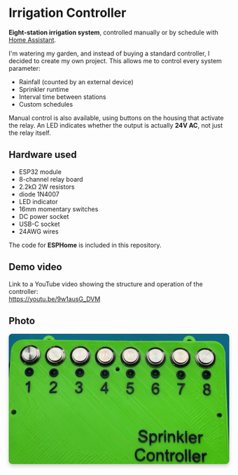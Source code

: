 <h1>Irrigation Controller</h1>

<p><strong>Eight-station irrigation system</strong>, controlled manually or by schedule with <a href="https://www.home-assistant.io/" target="_blank">Home Assistant</a>.</p>

<p>
I'm watering my garden, and instead of buying a standard controller, I decided to create my own project. This allows me to control every system parameter:
</p>

<ul>
  <li>Rainfall (counted by an external device)</li>
  <li>Sprinkler runtime</li>
  <li>Interval time between stations</li>
  <li>Custom schedules</li>
</ul>

<p>
Manual control is also available, using buttons on the housing that activate the relay. An LED indicates whether the output is actually <strong>24V AC</strong>, not just the relay itself.
</p>

<h2>Hardware used</h2>
<ul>
  <li>ESP32 module</li>
  <li>8-channel relay board</li>
  <li>2.2kΩ 2W resistors</li>
  <li>diode 1N4007</li>  
  <li>LED indicator</li>
  <li>16mm momentary switches</li>
  <li>DC power socket</li>
  <li>USB-C socket</li>
  <li>24AWG wires</li>
</ul>

<p>
The code for <strong>ESPHome</strong> is included in this repository.
</p>

<h2>Demo video</h2>
<p>
Link to a YouTube video showing the structure and operation of the controller:<br>
<a href="https://youtu.be/9w1ausG_DVM" target="_blank">https://youtu.be/9w1ausG_DVM</a>
</p>

<h2>Photo</h2>
<p>
<img src="image/cover.jpg" alt="Zmontowany sterownik" style="max-width: 100%; border-radius: 8px; box-shadow: 0 4px 8px rgba(0,0,0,0.2);">
</p>

